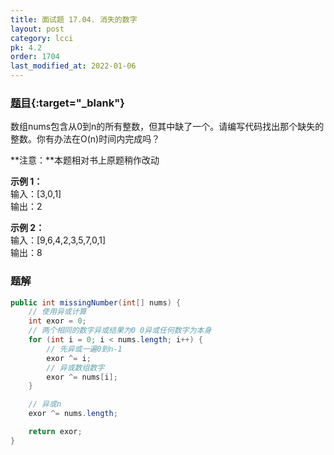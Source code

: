 ```yaml
---
title: 面试题 17.04. 消失的数字
layout: post
category: lcci
pk: 4.2
order: 1704
last_modified_at: 2022-01-06
---
```


### [题目](https://leetcode-cn.com/missing-number-lcci/){:target="_blank"}

数组nums包含从0到n的所有整数，但其中缺了一个。请编写代码找出那个缺失的整数。你有办法在O(n)时间内完成吗？

**注意：**本题相对书上原题稍作改动

**示例 1：**  
输入：[3,0,1]  
输出：2

**示例 2：**  
输入：[9,6,4,2,3,5,7,0,1]  
输出：8

### 题解

```java
public int missingNumber(int[] nums) {
    // 使用异或计算
    int exor = 0;
    // 两个相同的数字异或结果为0 0异或任何数字为本身
    for (int i = 0; i < nums.length; i++) {
        // 先异或一遍0到n-1
        exor ^= i;
        // 异或数组数字
        exor ^= nums[i];
    }

    // 异或n
    exor ^= nums.length;

    return exor;
}
```